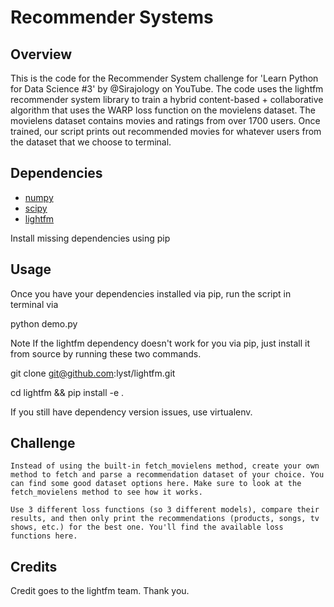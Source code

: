 # Recommender Systems

## Overview

This is the code for the Recommender System challenge for 'Learn Python for Data Science #3' by @Sirajology on YouTube. The code uses the lightfm recommender system library to train a hybrid content-based + collaborative algorithm that uses the WARP loss function on the movielens dataset. The movielens dataset contains movies and ratings from over 1700 users. Once trained, our script prints out recommended movies for whatever users from the dataset that we choose to terminal.

## Dependencies

   - [numpy](http://www.numpy.org/)
   - [scipy](https://www.scipy.org/)
   - [lightfm](https://github.com/lyst/lightfm)

Install missing dependencies using pip

## Usage

Once you have your dependencies installed via pip, run the script in terminal via

python demo.py

Note If the lightfm dependency doesn't work for you via pip, just install it from source by running these two commands.

git clone git@github.com:lyst/lightfm.git

cd lightfm && pip install -e .

If you still have dependency version issues, use virtualenv.

## Challenge

    Instead of using the built-in fetch_movielens method, create your own method to fetch and parse a recommendation dataset of your choice. You can find some good dataset options here. Make sure to look at the fetch_movielens method to see how it works.

    Use 3 different loss functions (so 3 different models), compare their results, and then only print the recommendations (products, songs, tv shows, etc.) for the best one. You'll find the available loss functions here.

## Credits

Credit goes to the lightfm team. Thank you.
